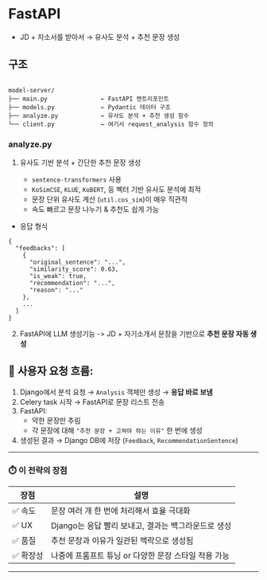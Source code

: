 # FastAPI

- JD + 자소서를 받아서 → 유사도 분석 + 추천 문장 생성

## 구조

```

model-server/
├── main.py               ← FastAPI 엔트리포인트
├── models.py             ← Pydantic 데이터 구조
├── analyze.py            ← 유사도 분석 + 추천 생성 함수
└── client.py             ← 여기서 request_analysis 함수 정의

```

### analyze.py

1. 유사도 기반 분석 + 간단한 추천 문장 생성
    
    - `sentence-transformers` 사용
    - `KoSimCSE`, `KLUE`, `KoBERT`, 등 벡터 기반 유사도 분석에 최적
    - 문장 단위 유사도 계산 (`util.cos_sim`)이 매우 직관적
    - 속도 빠르고 문장 나누기 & 추천도 쉽게 가능

- 응답 형식

```
{
  "feedbacks": [
    {
      "original_sentence": "...",
      "similarity_score": 0.63,
      "is_weak": true,
      "recommendation": "...",
      "reason": "..."
    },
    ...
  ]
}
```

2. FastAPI에 LLM 생성기능 -> JD + 자기소개서 문장을 기반으로 **추천 문장 자동 생성**

## 🔁 사용자 요청 흐름:

1. Django에서 분석 요청 → `Analysis` 객체만 생성 → **응답 바로 보냄**
2. Celery task 시작 → FastAPI로 문장 리스트 전송
3. FastAPI:
   - 약한 문장만 추림
   - 각 문장에 대해 `"추천 문장 + 고쳐야 하는 이유"` 한 번에 생성
4. 생성된 결과 → Django DB에 저장 (`Feedback`, `RecommendationSentence`)

---

### ⏱️ 이 전략의 장점

| 장점 | 설명 |
|------|------|
| ✅ 속도 | 문장 여러 개 한 번에 처리해서 효율 극대화 |
| ✅ UX | Django는 응답 빨리 보내고, 결과는 백그라운드로 생성 |
| ✅ 품질 | 추천 문장과 이유가 일관된 맥락으로 생성됨 |
| ✅ 확장성 | 나중에 프롬프트 튜닝 or 다양한 문장 스타일 적용 가능

---
